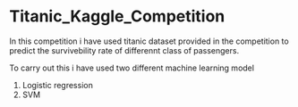 # Titanic_Kaggle_Competition

In this competition i have used titanic dataset provided in the competition to predict the survivebility rate 
of differennt class of passengers.

To carry out this i have used two different machine learning model
1. Logistic regression
2. SVM
